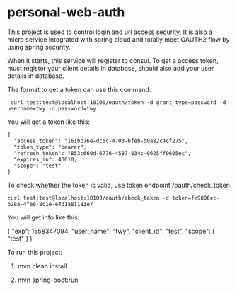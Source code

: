 # personal-web-auth

This project is used to control login and url access security. It is also a micro service integrated with spring cloud and 
totally meet OAUTH2 flow by using spring security.

When it starts, this service will register to consul. To get a access token, must register your client details in database,
should also add your user details in database.

The format to get a token can use this command:

     curl test:test@localhost:18100/oauth/token -d grant_type=password -d username=twy -d password=twy

You will get a token like this:
     
    {
      "access_token": "161bb76e-dc5c-4703-bfeb-b0a82c4cf275",
      "token_type": "bearer",
      "refresh_token": "853c660d-6776-4587-834c-0625ff0605ec",
      "expires_in": 43010,
      "scope": "test"
    }

To check whether the token is valid, use token endpoint /oauth/check_token

    curl test:test@localhost:18100/oauth/check_token -d token=fe9806ec-b2ea-4fee-8c1e-e4d1a81183e7

You will get info like this:

   {
      "exp": 1558347094,
      "user_name": "twy",
      "client_id": "test",
      "scope": [
         "test"
      ]
   }
  
To run this project:

1. mvn clean install.

2. mvn spring-boot:run
